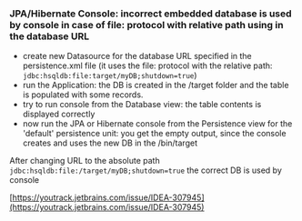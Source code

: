 ### JPA/Hibernate Console: incorrect embedded database is used by console in case of file: protocol with relative path using in the database URL
 
 - create new Datasource for the database URL specified in the persistence.xml file
   (it uses the file: protocol with the relative path:
   `jdbc:hsqldb:file:target/myDB;shutdown=true`)
 - run the Application: the DB is created in the <project root>/target folder and the table is populated with some records.
 - try to run console from the Database view: the table contents is displayed correctly
 - now run the JPA or Hibernate console from the Persistence view for the 'default' persistence unit:
 you get the empty output, since the console creates and uses the new DB in the <IDEA installation folder>/bin/target

After changing URL to the absolute path
`jdbc:hsqldb:file:/target/myDB;shutdown=true`
the correct DB is used by console

[https://youtrack.jetbrains.com/issue/IDEA-307945](https://youtrack.jetbrains.com/issue/IDEA-307945)